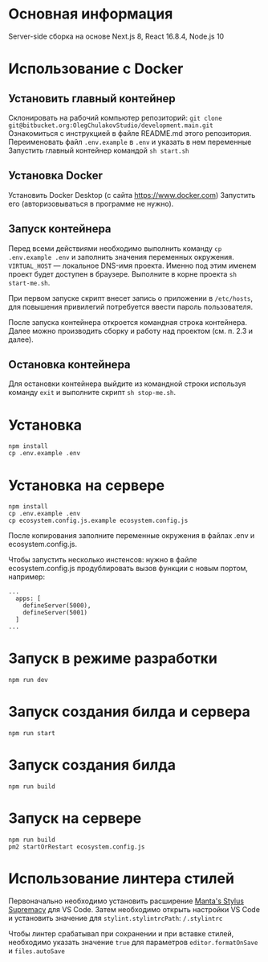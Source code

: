 # Основная информация
Server-side сборка на основе Next.js 8, React 16.8.4, Node.js 10

# Использование с Docker

## Установить главный контейнер

Склонировать на рабочий компьютер репозиторий: `git clone git@bitbucket.org:OlegChulakovStudio/development.main.git`
Ознакомиться с инструкцией в файле README.md этого репозитория.
Переименовать файл `.env.example` в `.env` и указать в нем переменные
Запустить главный контейнер командой `sh start.sh`

## Установка Docker

Установить Docker Desktop (с сайта https://www.docker.com)
Запустить его (авторизовываться в программе не нужно).

## Запуск контейнера

Перед всеми действиями необходимо выполнить команду `cp .env.example .env` и заполнить значения переменных окружения.
`VIRTUAL_HOST` — локальное DNS-имя проекта. Именно под этим именем проект будет доступен в браузере. Выполните в корне проекта `sh start-me.sh`.

При первом запуске скрипт внесет запись о приложении в `/etc/hosts`, для повышения привилегий потребуется ввести пароль пользователя.

После запуска контейнера откроется командная строка контейнера. Далее можно производить сборку и работу над проектом (см. п. 2.3 и далее).

##  Остановка контейнера 

Для остановки контейнера выйдите из командной строки используя команду `exit` и выполните скрипт `sh stop-me.sh`.

# Установка
```
npm install
cp .env.example .env
```

# Установка на сервере
```
npm install
cp .env.example .env
cp ecosystem.config.js.example ecosystem.config.js
```
После копирования заполните переменные окружения в файлах .env и ecosystem.config.js.

Чтобы запустить несколько инстенсов: нужно в файле ecosystem.config.js продублировать вызов функции с новым портом, например:
```
...
  apps: [
    defineServer(5000),
    defineServer(5001)
  ]
...
```

# Запуск в режиме разработки
```
npm run dev
```

# Запуск создания билда и сервера
```
npm run start
```

# Запуск создания билда
```
npm run build
```

# Запуск на сервере
```
npm run build
pm2 startOrRestart ecosystem.config.js
```

# Использование линтера стилей
Первоначально необходимо установить расширение [Manta's Stylus Supremacy](https://marketplace.visualstudio.com/items?itemName=thisismanta.stylus-supremacy) для VS Code. Затем необходимо открыть настройки VS Code и установить значение для `stylint.stylintrcPath`: `/.stylintrc`

Чтобы линтер срабатывал при сохранении и при вставке стилей, необходимо указать значение `true` для параметров `editor.formatOnSave` и `files.autoSave`

